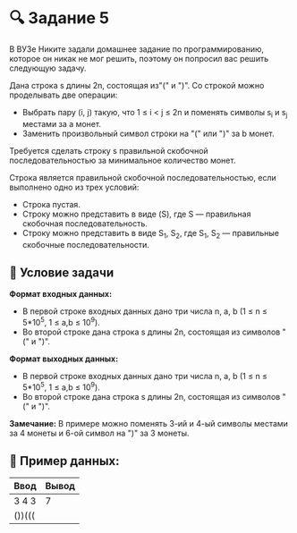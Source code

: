# 🔍 Задание 5

В ВУЗе Никите задали домашнее задание по программированию, которое он никак не мог решить, поэтому он попросил вас решить следующую задачу.

Дана строка s длины 2n, состоящая из"(" и ")". Со строкой можно проделывать две операции:
- Выбрать пару (i, j) такую, что 1 ≤ i < j ≤ 2n и поменять символы s<sub>i</sub> и s<sub>j</sub> местами за a монет.
- Заменить произвольный символ строки на "(" или ")" за b монет.

Требуется сделать строку s правильной скобочной последовательностью за минимальное количество монет.

Строка является правильной скобочной последовательностью, если выполнено одно из трех условий:
- Строка пустая.
- Строку можно представить в виде (S), где S — правильная скобочная последовательность.
- Строку можно представить в виде S<sub>1</sub>, S<sub>2</sub>, где S<sub>1</sub>, S<sub>2</sub> — правильные скобочные последовательности.

## 📌 Условие задачи
**Формат входных данных:** 
- В первой строке входных данных дано три числа n, a, b (1 ≤ n ≤ 5*10<sup>5</sup>, 1 ≤ a,b ≤ 10<sup>9</sup>).
- Во второй строке дана строка s длины 2n, состоящая из символов "(" и ")".

**Формат выходных данных:** 
- В первой строке входных данных дано три числа n, a, b (1 ≤ n ≤ 5*10<sup>5</sup>, 1 ≤ a,b ≤ 10<sup>9</sup>).
- Во второй строке дана строка s длины 2n, состоящая из символов "(" и ")".

**Замечание:**
В примере можно поменять 3-ий и 4-ый символы местами за 4 монеты и 6-ой символ на ")" за 3 монеты.

## 🧠 Пример данных:

| Ввод | Вывод |
|------|-------|
| 3 4 3 |   7    |
| ())((( |       |
